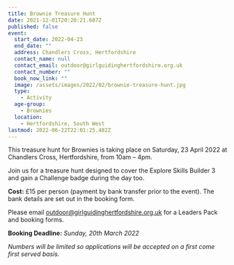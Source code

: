 ```yaml
---
title: Brownie Treasure Hunt
date: 2021-12-01T20:20:21.687Z
published: false
event:
  start_date: 2022-04-23
  end_date: ""
  address: Chandlers Cross, Hertfordshire
  contact_name: null
  contact_email: outdoor@girlguidinghertfordshire.org.uk
  contact_number: ""
  book_now_link: ""
  image: /assets/images/2022/02/brownie-treasure-hunt.jpg
  type:
    - Activity
  age-group:
    - Brownies
  location:
    - Hertfordshire, South West
lastmod: 2022-06-22T22:01:25.482Z
---
```

This treasure hunt for Brownies is taking place on Saturday, 23 April 2022 at Chandlers Cross, Hertfordshire, from 10am – 4pm.

Join us for a treasure hunt designed to cover the Explore Skills Builder 3 and gain a Challenge badge during the day too.

**Cost:** £15 per person (payment by bank transfer prior to the event).  The bank details are set out in the booking form.

Please email <outdoor@girlguidinghertfordshire.org.uk> for a Leaders Pack and booking forms.

**Booking Deadline:** _Sunday, 20th March 2022_

_Numbers will be limited so applications will be accepted on a first come first served basis._
